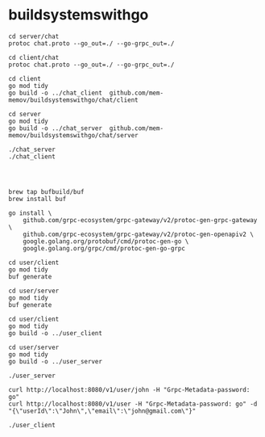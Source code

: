 # buildsystemswithgo

    cd server/chat
    protoc chat.proto --go_out=./ --go-grpc_out=./

    cd client/chat
    protoc chat.proto --go_out=./ --go-grpc_out=./

    cd client
    go mod tidy
    go build -o ../chat_client  github.com/mem-memov/buildsystemswithgo/chat/client

    cd server
    go mod tidy
    go build -o ../chat_server  github.com/mem-memov/buildsystemswithgo/chat/server

    ./chat_server
    ./chat_client




    brew tap bufbuild/buf
    brew install buf
    
    go install \
        github.com/grpc-ecosystem/grpc-gateway/v2/protoc-gen-grpc-gateway \
        github.com/grpc-ecosystem/grpc-gateway/v2/protoc-gen-openapiv2 \
        google.golang.org/protobuf/cmd/protoc-gen-go \
        google.golang.org/grpc/cmd/protoc-gen-go-grpc

    cd user/client
    go mod tidy
    buf generate

    cd user/server
    go mod tidy
    buf generate

    cd user/client
    go mod tidy
    go build -o ../user_client

    cd user/server
    go mod tidy
    go build -o ../user_server

    ./user_server

    curl http://localhost:8080/v1/user/john -H "Grpc-Metadata-password: go"
    curl http://localhost:8080/v1/user -H "Grpc-Metadata-password: go" -d "{\"userId\":\"John\",\"email\":\"john@gmail.com\"}"

    ./user_client